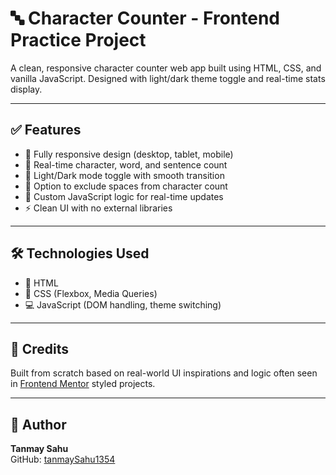 # 🔤 Character Counter - Frontend Practice Project

A clean, responsive character counter web app built using HTML, CSS, and vanilla JavaScript. Designed with light/dark theme toggle and real-time stats display.

---

## ✅ Features

- 📱 Fully responsive design (desktop, tablet, mobile)
- 🔢 Real-time character, word, and sentence count
- 🌙 Light/Dark mode toggle with smooth transition
- 🧼 Option to exclude spaces from character count
- 🧠 Custom JavaScript logic for real-time updates
- ⚡ Clean UI with no external libraries

---

## 🛠 Technologies Used

- 📝 HTML
- 🎨 CSS (Flexbox, Media Queries)
- 💻 JavaScript (DOM handling, theme switching)

---

## 🙏 Credits

Built from scratch based on real-world UI inspirations and logic often seen in [Frontend Mentor](https://www.frontendmentor.io/) styled projects.

---

## 👤 Author

**Tanmay Sahu**  
GitHub: [tanmaySahu1354](https://github.com/tanmaySahu1354)